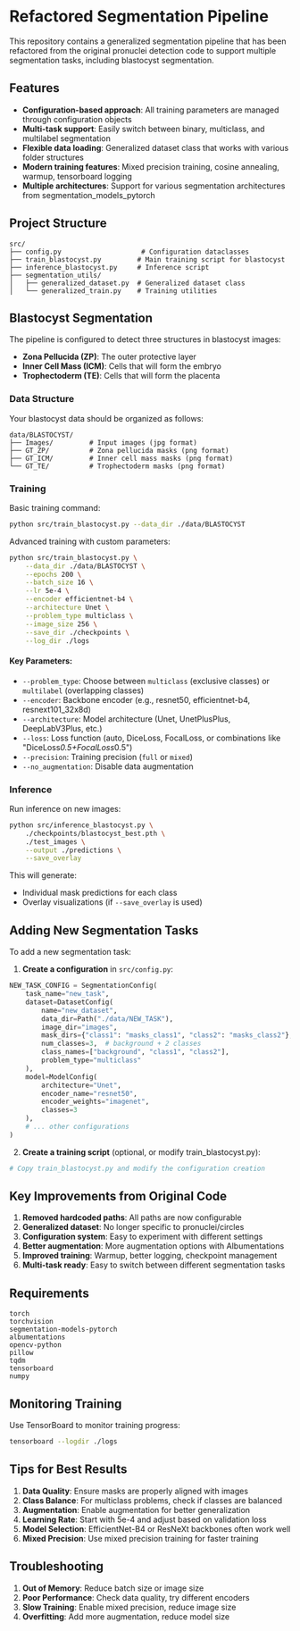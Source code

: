 # Refactored Segmentation Pipeline

This repository contains a generalized segmentation pipeline that has been refactored from the original pronuclei detection code to support multiple segmentation tasks, including blastocyst segmentation.

## Features

- **Configuration-based approach**: All training parameters are managed through configuration objects
- **Multi-task support**: Easily switch between binary, multiclass, and multilabel segmentation
- **Flexible data loading**: Generalized dataset class that works with various folder structures
- **Modern training features**: Mixed precision training, cosine annealing, warmup, tensorboard logging
- **Multiple architectures**: Support for various segmentation architectures from segmentation_models_pytorch

## Project Structure

```
src/
├── config.py                    # Configuration dataclasses
├── train_blastocyst.py         # Main training script for blastocyst
├── inference_blastocyst.py     # Inference script
├── segmentation_utils/
│   ├── generalized_dataset.py  # Generalized dataset class
│   └── generalized_train.py    # Training utilities
```

## Blastocyst Segmentation

The pipeline is configured to detect three structures in blastocyst images:
- **Zona Pellucida (ZP)**: The outer protective layer
- **Inner Cell Mass (ICM)**: Cells that will form the embryo
- **Trophectoderm (TE)**: Cells that will form the placenta

### Data Structure

Your blastocyst data should be organized as follows:

```
data/BLASTOCYST/
├── Images/         # Input images (jpg format)
├── GT_ZP/          # Zona pellucida masks (png format)
├── GT_ICM/         # Inner cell mass masks (png format)
└── GT_TE/          # Trophectoderm masks (png format)
```

### Training

Basic training command:

```bash
python src/train_blastocyst.py --data_dir ./data/BLASTOCYST
```

Advanced training with custom parameters:

```bash
python src/train_blastocyst.py \
    --data_dir ./data/BLASTOCYST \
    --epochs 200 \
    --batch_size 16 \
    --lr 5e-4 \
    --encoder efficientnet-b4 \
    --architecture Unet \
    --problem_type multiclass \
    --image_size 256 \
    --save_dir ./checkpoints \
    --log_dir ./logs
```

#### Key Parameters:

- `--problem_type`: Choose between `multiclass` (exclusive classes) or `multilabel` (overlapping classes)
- `--encoder`: Backbone encoder (e.g., resnet50, efficientnet-b4, resnext101_32x8d)
- `--architecture`: Model architecture (Unet, UnetPlusPlus, DeepLabV3Plus, etc.)
- `--loss`: Loss function (auto, DiceLoss, FocalLoss, or combinations like "DiceLoss*0.5+FocalLoss*0.5")
- `--precision`: Training precision (`full` or `mixed`)
- `--no_augmentation`: Disable data augmentation

### Inference

Run inference on new images:

```bash
python src/inference_blastocyst.py \
    ./checkpoints/blastocyst_best.pth \
    ./test_images \
    --output ./predictions \
    --save_overlay
```

This will generate:
- Individual mask predictions for each class
- Overlay visualizations (if `--save_overlay` is used)

## Adding New Segmentation Tasks

To add a new segmentation task:

1. **Create a configuration** in `src/config.py`:

```python
NEW_TASK_CONFIG = SegmentationConfig(
    task_name="new_task",
    dataset=DatasetConfig(
        name="new_dataset",
        data_dir=Path("./data/NEW_TASK"),
        image_dir="images",
        mask_dirs={"class1": "masks_class1", "class2": "masks_class2"},
        num_classes=3,  # background + 2 classes
        class_names=["background", "class1", "class2"],
        problem_type="multiclass"
    ),
    model=ModelConfig(
        architecture="Unet",
        encoder_name="resnet50",
        encoder_weights="imagenet",
        classes=3
    ),
    # ... other configurations
)
```

2. **Create a training script** (optional, or modify train_blastocyst.py):

```python
# Copy train_blastocyst.py and modify the configuration creation
```

## Key Improvements from Original Code

1. **Removed hardcoded paths**: All paths are now configurable
2. **Generalized dataset**: No longer specific to pronuclei/circles
3. **Configuration system**: Easy to experiment with different settings
4. **Better augmentation**: More augmentation options with Albumentations
5. **Improved training**: Warmup, better logging, checkpoint management
6. **Multi-task ready**: Easy to switch between different segmentation tasks

## Requirements

```
torch
torchvision
segmentation-models-pytorch
albumentations
opencv-python
pillow
tqdm
tensorboard
numpy
```

## Monitoring Training

Use TensorBoard to monitor training progress:

```bash
tensorboard --logdir ./logs
```

## Tips for Best Results

1. **Data Quality**: Ensure masks are properly aligned with images
2. **Class Balance**: For multiclass problems, check if classes are balanced
3. **Augmentation**: Enable augmentation for better generalization
4. **Learning Rate**: Start with 5e-4 and adjust based on validation loss
5. **Model Selection**: EfficientNet-B4 or ResNeXt backbones often work well
6. **Mixed Precision**: Use mixed precision training for faster training

## Troubleshooting

1. **Out of Memory**: Reduce batch size or image size
2. **Poor Performance**: Check data quality, try different encoders
3. **Slow Training**: Enable mixed precision, reduce image size
4. **Overfitting**: Add more augmentation, reduce model size